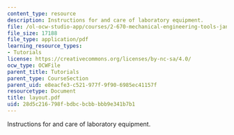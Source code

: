 ```yaml
---
content_type: resource
description: Instructions for and care of laboratory equipment.
file: /ol-ocw-studio-app/courses/2-670-mechanical-engineering-tools-january-iap-2004/28d5c216798fbdbcbcbbbbb9e341b7b1_layout.pdf
file_size: 17188
file_type: application/pdf
learning_resource_types:
- Tutorials
license: https://creativecommons.org/licenses/by-nc-sa/4.0/
ocw_type: OCWFile
parent_title: Tutorials
parent_type: CourseSection
parent_uid: e8eacfe3-c521-977f-9f90-6985ec41157f
resourcetype: Document
title: layout.pdf
uid: 28d5c216-798f-bdbc-bcbb-bbb9e341b7b1
---
```

Instructions for and care of laboratory equipment.